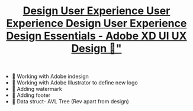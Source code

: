 
<h1 align="center">
    <a href="https://www.udemy.com/course/ui-ux-web-design-using-adobe-xd/">
Design
User Experience
User Experience Design
User Experience Design Essentials - Adobe XD UI UX Design 🎯"</a>
</h1>
<br>

<ul>
    
        
<li> 🎯 Working with Adobe indesign </li>

<li> 🎯 Working with Adobe Illustrator to define new logo </li>
<li> 🎯 Adding watermark </li>
<li> 🎯 Adding footer </li>
<li> 🎯 Data struct- AVL Tree (Rev apart from design) </li>
</ul>

